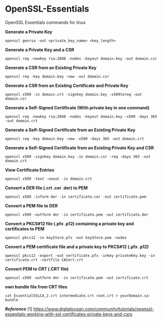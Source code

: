 # OpenSSL-Essentials
OpenSSL Essentials commands for linux

**Generate a Private Key**

    openssl genrsa -out <private_key_name> <key_length>

**Generate a Private Key and a CSR**

    openssl req -newkey rsa:2048 -nodes -keyout domain.key -out domain.csr

**Generate a CSR from an Existing Private Key**

    openssl req -key domain.key -new -out domain.csr

**Generate a CSR from an Existing Certificate and Private Key**

    openssl x509 -in domain.crt -signkey domain.key -x509toreq -out domain.csr

**Generate a Self-Signed Certificate (With private key in one command)**

    openssl req -newkey rsa:2048 -nodes -keyout domain.key -x509 -days 365 -out domain.crt

**Generate a Self-Signed Certificate from an Existing Private Key**

    openssl req -key domain.key -new -x509 -days 365 -out domain.crt

**Generate a Self-Signed Certificate from an Existing Private Key and CSR**

    openssl x509 -signkey domain.key -in domain.csr -req -days 365 -out domain.crt

**View Certificate Entries**

    openssl x509 -text -noout -in domain.crt
    
**Convert a DER file (.crt .cer .der) to PEM**

    openssl x509 -inform der -in certificate.cer -out certificate.pem

**Convert a PEM file to DER**

    openssl x509 -outform der -in certificate.pem -out certificate.der

**Convert a PKCS#12 file (.pfx .p12) containing a private key and certificates to PEM**

    openssl pkcs12 -in keyStore.pfx -out keyStore.pem -nodes

**Convert a PEM certificate file and a private key to PKCS#12 (.pfx .p12)**

    openssl pkcs12 -export -out certificate.pfx -inkey privateKey.key -in certificate.crt -certfile CACert.crt

**Convert PEM to CRT (.CRT file)**

    openssl x509 -outform der -in certificate.pem -out certificate.crt  
    
**own bundle file from CRT files**

    cat EssentialSSLCA_2.crt intermediate.crt root.crt > yourDomain.ca-bundle

***Reference***
[1] https://www.digitalocean.com/community/tutorials/openssl-essentials-working-with-ssl-certificates-private-keys-and-csrs
